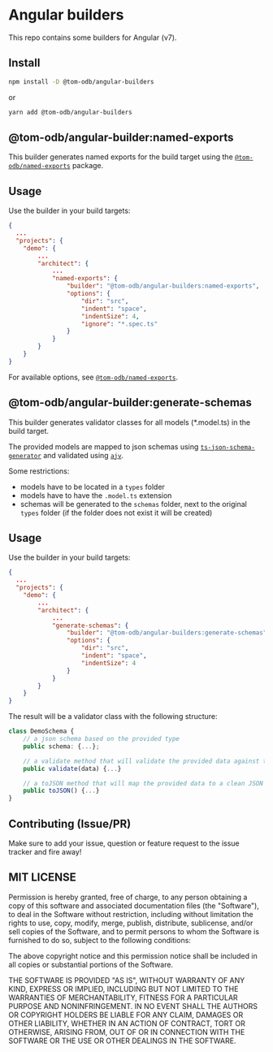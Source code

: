 # Angular builders

This repo contains some builders for Angular (v7).

## Install

```bash
npm install -D @tom-odb/angular-builders
```

or

```bash
yarn add @tom-odb/angular-builders
```

## @tom-odb/angular-builder:named-exports

This builder generates named exports for the build target using the [`@tom-odb/named-exports`](https://github.com/tom-odb/named-exports) package.

## Usage

Use the builder in your build targets:

```json
{
  ...
  "projects": {
    "demo": {
        ...
        "architect": {
            ...
            "named-exports": {
                "builder": "@tom-odb/angular-builders:named-exports",
                "options": {
                    "dir": "src",
                    "indent": "space",
                    "indentSize": 4,
                    "ignore": "*.spec.ts"
                }
            }
        }
    }
}
```

For available options, see [`@tom-odb/named-exports`](https://github.com/tom-odb/named-exports#options).

## @tom-odb/angular-builder:generate-schemas

This builder generates validator classes for all models (*.model.ts) in the build target.

The provided models are mapped to json schemas using [`ts-json-schema-generator`](https://github.com/vega/ts-json-schema-generator) and validated using [`ajv`](https://github.com/epoberezkin/ajv).

Some restrictions:

* models have to be located in a `types` folder
* models have to have the `.model.ts` extension
* schemas will be generated to the `schemas` folder, next to the original `types` folder (if the folder does not exist it will be created)

## Usage

Use the builder in your build targets:

```json
{
  ...
  "projects": {
    "demo": {
        ...
        "architect": {
            ...
            "generate-schemas": {
                "builder": "@tom-odb/angular-builders:generate-schemas",
                "options": {
                    "dir": "src",
                    "indent": "space",
                    "indentSize": 4
                }
            }
        }
    }
}
```

The result will be a validator class with the following structure:

```typescript
class DemoSchema {
    // a json schema based on the provided type
    public schema: {...};

    // a validate method that will validate the provided data against the json schema using AJV
    public validate(data) {...}

    // a toJSON method that will map the provided data to a clean JSON format
    public toJSON() {...}
}
```

## Contributing (Issue/PR)
Make sure to add your issue, question or feature request to the issue tracker and fire away!

## MIT LICENSE
Permission is hereby granted, free of charge, to any person obtaining a copy of this software and associated documentation files (the "Software"), to deal in the Software without restriction, including without limitation the rights to use, copy, modify, merge, publish, distribute, sublicense, and/or sell copies of the Software, and to permit persons to whom the Software is furnished to do so, subject to the following conditions:

The above copyright notice and this permission notice shall be included in all copies or substantial portions of the Software.

THE SOFTWARE IS PROVIDED "AS IS", WITHOUT WARRANTY OF ANY KIND, EXPRESS OR IMPLIED, INCLUDING BUT NOT LIMITED TO THE WARRANTIES OF MERCHANTABILITY, FITNESS FOR A PARTICULAR PURPOSE AND NONINFRINGEMENT. IN NO EVENT SHALL THE AUTHORS OR COPYRIGHT HOLDERS BE LIABLE FOR ANY CLAIM, DAMAGES OR OTHER LIABILITY, WHETHER IN AN ACTION OF CONTRACT, TORT OR OTHERWISE, ARISING FROM, OUT OF OR IN CONNECTION WITH THE SOFTWARE OR THE USE OR OTHER DEALINGS IN THE SOFTWARE.
